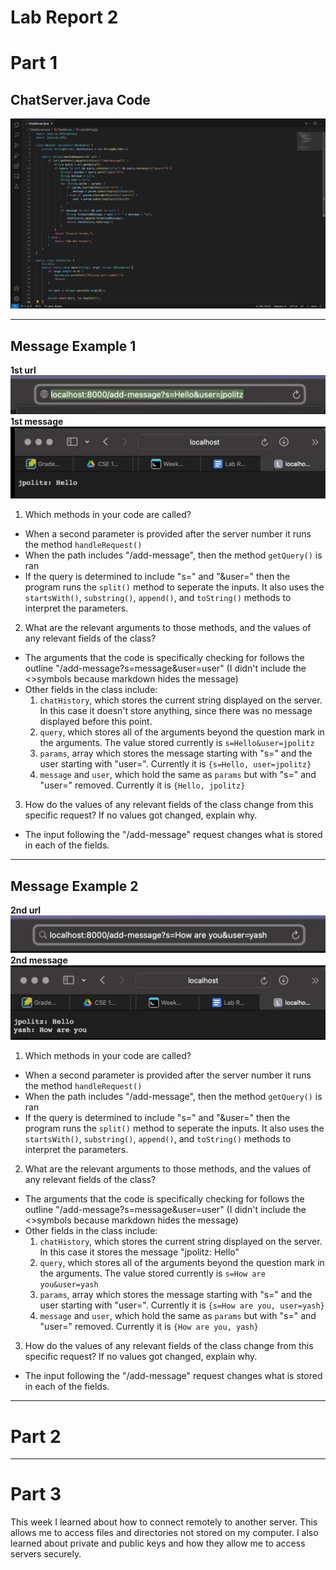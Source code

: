 # Lab Report 2
# Part 1
## ChatServer.java Code
![chat_server](IMG_3648.jpeg)
***


## Message Example 1
**1st url**
![1st_url](IMG_3642.jpeg)
**1st message**
![1st_message](IMG_3644.jpeg)
1. Which methods in your code are called?
  * When a second parameter is provided after the server number it runs the method `handleRequest()`
  * When the path includes "/add-message", then the method `getQuery()` is ran
  * If the query is determined to include "s=" and "&user=" then the program runs the `split()` method to seperate the inputs. It also uses the `startsWith()`, `substring()`, `append()`, and `toString()` methods to interpret the parameters.
2. What are the relevant arguments to those methods, and the values of any relevant fields of the class?
* The arguments that the code is specifically checking for follows the outline "/add-message?s=message&user=user" (I didn't include the <>symbols because markdown hides the message)
* Other fields in the class include:
  1. `chatHistory`, which stores the current string displayed on the server. In this case it doesn't store anything, since there was no message displayed before this point.
  2. `query`, which stores all of the arguments beyond the question mark in the arguments. The value stored currently is `s=Hello&user=jpolitz`
  3. `params`, array which stores the message starting with "s=" and the user starting with "user=". Currently it is `{s=Hello, user=jpolitz}`
  4. `message` and `user`, which hold the same as `params` but with "s=" and "user=" removed. Currently it is `{Hello, jpolitz}`
3. How do the values of any relevant fields of the class change from this specific request? If no values got changed, explain why.
* The input following the "/add-message" request changes what is stored in each of the fields.



***
## Message Example 2
**2nd url**
![2nd_url](IMG_3645.jpeg)
**2nd message**
![2nd_message](IMG_3643.jpeg)

1. Which methods in your code are called?
  * When a second parameter is provided after the server number it runs the method `handleRequest()`
  * When the path includes "/add-message", then the method `getQuery()` is ran
  * If the query is determined to include "s=" and "&user=" then the program runs the `split()` method to seperate the inputs. It also uses the `startsWith()`, `substring()`, `append()`, and `toString()` methods to interpret the parameters.
2. What are the relevant arguments to those methods, and the values of any relevant fields of the class?
* The arguments that the code is specifically checking for follows the outline "/add-message?s=message&user=user" (I didn't include the <>symbols because markdown hides the message)
* Other fields in the class include:
  1. `chatHistory`, which stores the current string displayed on the server. In this case it stores the message "jpolitz: Hello"
  2. `query`, which stores all of the arguments beyond the question mark in the arguments. The value stored currently is `s=How are you&user=yash`
  3. `params`, array which stores the message starting with "s=" and the user starting with "user=". Currently it is `{s=How are you, user=yash}`
  4. `message` and `user`, which hold the same as `params` but with "s=" and "user=" removed. Currently it is `{How are you, yash}`
3. How do the values of any relevant fields of the class change from this specific request? If no values got changed, explain why.
* The input following the "/add-message" request changes what is stored in each of the fields.

***
# Part 2

***
# Part 3
This week I learned about how to connect remotely to another server. This allows me to access files and directories not stored on my computer. I also learned about private and public keys and how they allow me to access servers securely.

